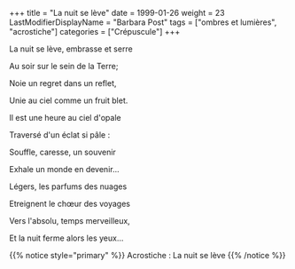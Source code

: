+++
title = "La nuit se lève"
date = 1999-01-26
weight = 23
LastModifierDisplayName = "Barbara Post"
tags = ["ombres et lumières", "acrostiche"]
categories = ["Crépuscule"]
+++

La nuit se lève, embrasse et serre

Au soir sur le sein de la Terre;

Noie un regret dans un reflet,

Unie au ciel comme un fruit blet.

Il est une heure au ciel d'opale

Traversé d'un éclat si pâle :

Souffle, caresse, un souvenir

Exhale un monde en devenir...

Légers, les parfums des nuages

Etreignent le chœur des voyages

Vers l'absolu, temps merveilleux,

Et la nuit ferme alors les yeux...

{{% notice style="primary" %}}
Acrostiche : La nuit se lève
{{% /notice %}}

